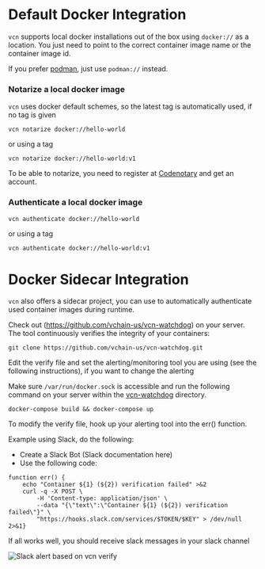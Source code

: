 # Default Docker Integration

`vcn` supports local docker installations out of the box using `docker://` as a location. You just need to point to the correct container image name or the container image id.

If you prefer [podman](https://podman.io/), just use `podman://` instead.


### Notarize a local docker image

`vcn` uses docker default schemes, so the latest tag is automatically used, if no tag is given

```
vcn notarize docker://hello-world
```

or using a tag

```
vcn notarize docker://hello-world:v1
```

To be able to notarize, you need to register at [Codenotary](https://dashboard.codenotary.io) and get an account.

### Authenticate a local docker image

```
vcn authenticate docker://hello-world
```

or using a tag

```
vcn authenticate docker://hello-world:v1
```

# Docker Sidecar Integration

`vcn` also offers a sidecar project, you can use to automatically authenticate used container images during runtime.

Check out (https://github.com/vchain-us/vcn-watchdog) on your server. The tool continuously verifies the integrity of your containers:

```
git clone https://github.com/vchain-us/vcn-watchdog.git 
```

Edit the verify file and set the alerting/monitoring tool you are using (see the following instructions), if you want to change the alerting

Make sure `/var/run/docker.sock` is accessible and run the following command on your server within the [vcn-watchdog](https://github.com/vchain-us/vcn-watchdog.git) directory.
``` 
docker-compose build && docker-compose up 
```

To modify the verify file, hook up your alerting tool into the err() function. 

Example using Slack, do the following:

* Create a Slack Bot (Slack documentation here) 
* Use the following code: 

```
function err() {
    echo "Container ${1} (${2}) verification failed" >&2
    curl -q -X POST \
        -H 'Content-type: application/json' \
        --data "{\"text\":\"Container ${1} (${2}) verification failed\"}" \
        "https://hooks.slack.com/services/$TOKEN/$KEY" > /dev/null 2>&1} 
```

If all works well, you should receive slack messages in your slack channel

![Slack alert based on vcn verify](https://www.vchain.us/wp-content/uploads/2019/04/002_Alerting-on-Slack-example-768x129.png "Slack alert based on vcn verify")
